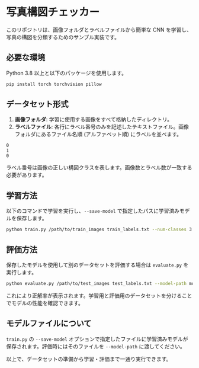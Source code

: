 # 写真構図チェッカー

このリポジトリは、画像フォルダとラベルファイルから簡単な CNN を学習し、写真の構図を分類するためのサンプル実装です。

## 必要な環境

Python 3.8 以上と以下のパッケージを使用します。

```bash
pip install torch torchvision pillow
```

## データセット形式

1. **画像フォルダ**: 学習に使用する画像をすべて格納したディレクトリ。
2. **ラベルファイル**: 各行にラベル番号のみを記述したテキストファイル。画像フォルダにあるファイル名順 (アルファベット順) にラベルを並べます。

```
0
1
0
```

ラベル番号は画像の正しい構図クラスを表します。画像数とラベル数が一致する必要があります。

## 学習方法

以下のコマンドで学習を実行し、`--save-model` で指定したパスに学習済みモデルを保存します。

```bash
python train.py /path/to/train_images train_labels.txt --num-classes 3 --epochs 20 --save-model model.pth
```

## 評価方法

保存したモデルを使用して別のデータセットを評価する場合は `evaluate.py` を実行します。

```bash
python evaluate.py /path/to/test_images test_labels.txt --model-path model.pth --num-classes 3
```

これにより正解率が表示されます。学習用と評価用のデータセットを分けることでモデルの性能を確認できます。

## モデルファイルについて

`train.py` の `--save-model` オプションで指定したファイルに学習済みモデルが保存されます。評価時にはそのファイルを `--model-path` に渡してください。

以上で、データセットの準備から学習・評価まで一通り実行できます。
